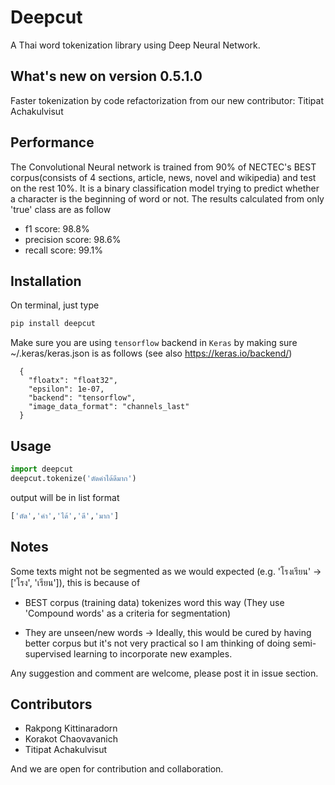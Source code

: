 # Deepcut

A Thai word tokenization library using Deep Neural Network.

## What's new on version 0.5.1.0

Faster tokenization by code refactorization from our new contributor: Titipat Achakulvisut

## Performance

The Convolutional Neural network is trained from 90% of NECTEC's BEST corpus(consists of 4 sections, article, news, novel and wikipedia) and test on the rest 10%. It is a binary classification model trying to predict whether a character is the beginning of word or not. The results calculated from only 'true' class are as follow

* f1 score:  98.8%
* precision score:  98.6%
* recall score:  99.1%

## Installation

On terminal, just type

```bash
pip install deepcut
```  

Make sure you are using `tensorflow` backend in `Keras` by making sure ~/.keras/keras.json is as follows (see also https://keras.io/backend/)
```  
  {
    "floatx": "float32",
    "epsilon": 1e-07,
    "backend": "tensorflow",
    "image_data_format": "channels_last"
  }
```

## Usage

```python
import deepcut
deepcut.tokenize('ตัดคำได้ดีมาก')
```

output will be in list format

```bash
['ตัด','คำ','ได้','ดี','มาก']
```

## Notes

Some texts might not be segmented as we would expected (e.g. 'โรงเรียน' -> ['โรง', 'เรียน']), this is because of

* BEST corpus (training data) tokenizes word this way (They use 'Compound words' as a criteria for segmentation)

* They are unseen/new words -> Ideally, this would be cured by having better corpus but it's not very practical so I am thinking of doing semi-supervised learning to incorporate new examples.

Any suggestion and comment are welcome, please post it in issue section.

## Contributors

* Rakpong Kittinaradorn
* Korakot Chaovavanich
* Titipat Achakulvisut

And we are open for contribution and collaboration.
